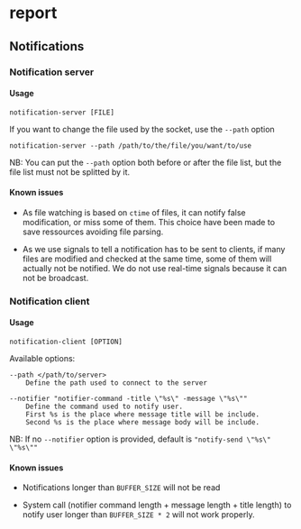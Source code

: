 # report

## Notifications

### Notification server

#### Usage
```
notification-server [FILE]
```
If you want to change the file used by the socket, use the `--path` option
```
notification-server --path /path/to/the/file/you/want/to/use
```
NB: You can put the `--path` option both before or after the file list, but the file list must not be splitted by it.

#### Known issues

* As file watching is based on `ctime` of files, it can notify false modification, or miss some of them.
  This choice have been made to save ressources avoiding file parsing.

* As we use signals to tell a notification has to be sent to clients, if many files are modified and checked at the same time, some of them will actually not be notified. We do not use real-time signals because it can not be broadcast.


### Notification client

#### Usage
```
notification-client [OPTION]
```
Available options:
```
--path </path/to/server>
    Define the path used to connect to the server

--notifier "notifier-command -title \"%s\" -message \"%s\""
    Define the command used to notify user.
    First %s is the place where message title will be include.
    Second %s is the place where message body will be include.
```
NB: If no `--notifier` option is provided, default is `"notify-send \"%s\" \"%s\""`

#### Known issues

* Notifications longer than `BUFFER_SIZE` will not be read

* System call (notifier command length + message length + title length) to notify user longer than `BUFFER_SIZE * 2` will not work properly.